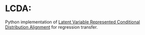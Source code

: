 # LCDA: 
Python implementation of [Latent Variable Represented Conditional Distribution Alignment](https://www.baidu.com) for regression transfer. 



